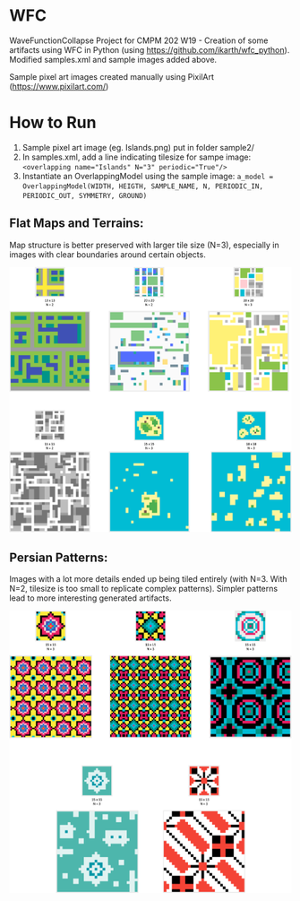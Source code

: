 # WFC
WaveFunctionCollapse Project for CMPM 202 W19 - Creation of some artifacts using WFC in Python (using https://github.com/ikarth/wfc_python). Modified samples.xml and sample images added above.   

Sample pixel art images created manually using PixilArt (https://www.pixilart.com/)

# How to Run  
1. Sample pixel art image (eg. Islands.png) put in folder sample2/
2. In samples.xml, add a line indicating tilesize for sampe image: `<overlapping name="Islands" N="3" periodic="True"/>`
3. Instantiate an OverlappingModel using the sample image: `a_model = OverlappingModel(WIDTH, HEIGTH, SAMPLE_NAME, N, PERIODIC_IN, PERIODIC_OUT, SYMMETRY, GROUND)`  

## Flat Maps and Terrains:  
Map structure is better preserved with larger tile size (N=3), especially in images with clear boundaries around certain objects.  
  
  
![](Maps.png)  
  
  
## Persian Patterns: 
Images with a lot more details ended up being tiled entirely (with N=3. With N=2, tilesize is too small to replicate complex patterns). Simpler patterns lead to more interesting generated artifacts.  
  
  
![](Tiles.png)
